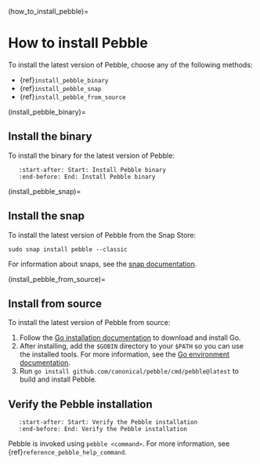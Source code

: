 (how_to_install_pebble)=
# How to install Pebble

To install the latest version of Pebble, choose any of the following methods:

- {ref}`install_pebble_binary`
- {ref}`install_pebble_snap`
- {ref}`install_pebble_from_source`


(install_pebble_binary)=
## Install the binary

To install the binary for the latest version of Pebble:

```{include} /reuse/install.md
   :start-after: Start: Install Pebble binary
   :end-before: End: Install Pebble binary
```


(install_pebble_snap)=
## Install the snap

To install the latest version of Pebble from the Snap Store:

```
sudo snap install pebble --classic
```

For information about snaps, see the [snap documentation](https://snapcraft.io/docs).


(install_pebble_from_source)=
## Install from source

To install the latest version of Pebble from source:

1. Follow the [Go installation documentation](https://go.dev/doc/install) to download and install Go.
2. After installing, add the `$GOBIN` directory to your `$PATH` so you can use the installed tools. For more information, see the [Go environment documentation](https://go.dev/doc/install/source#environment).
3. Run `go install github.com/canonical/pebble/cmd/pebble@latest` to build and install Pebble.


## Verify the Pebble installation

```{include} /reuse/verify.md
   :start-after: Start: Verify the Pebble installation
   :end-before: End: Verify the Pebble installation
```

Pebble is invoked using `pebble <command>`. For more information, see {ref}`reference_pebble_help_command`.
